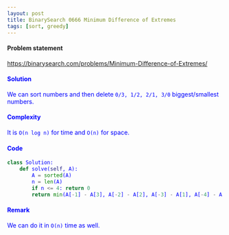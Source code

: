 ```yaml
---
layout: post
title: BinarySearch 0666 Minimum Difference of Extremes
tags: [sort, greedy]
---
```


#### Problem statement

<a href="https://binarysearch.com/problems/Minimum-Difference-of-Extremes/"> <font color = blue>https://binarysearch.com/problems/Minimum-Difference-of-Extremes/

#### Solution
We can sort numbers and then delete `0/3, 1/2, 2/1, 3/0` biggest/smallest numbers.

#### Complexity
It is `O(n log n)` for time and `O(n)` for space.

#### Code
```python
class Solution:
    def solve(self, A):
        A = sorted(A)
        n = len(A)
        if n <= 4: return 0
        return min(A[-1] - A[3], A[-2] - A[2], A[-3] - A[1], A[-4] - A[0])
```

#### Remark
We can do it in `O(n)` time as well.
